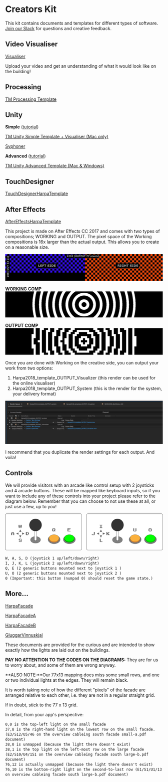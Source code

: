 # Creators Kit

This kit contains documents and templates for different types of software. <a href="https://join.slack.com/t/tiny-massive/shared_invite/enQtNDY1MjQwMjY4NzY4LTlhZDgxZTJmZDIxOTQ0MDY5Y2I1MWQ0MDYyMjEyMmVlNGFiNDNhMTlmMmEyNzEwMTI3YWRjNzJhMzkzZGIzNjk">Join our Slack</a> for questions and creative feedback.

## Video Visualiser

[Visualiser](../visualiser/)

Upload your video and get an understanding of what it would look like on the building!

## Processing

[TM Processing Template](https://github.com/regisfrias/tinymassive-pde-template)

## Unity

**Simple** ([tutorial](https://www.youtube.com/watch?v=A3irySxcXY4))

[TM Unity Simple Template + Visualiser (Mac only)](TMApps.zip)

[Syphoner](http://www.sigmasix.ch/syphoner/)

**Advanced** ([tutorial](https://docs.google.com/document/d/14lVTT5Eh0mVbZN7ukxQ_8zATk2JOuJBczsSjYwUdkrs))

[TM Unity Advanced Template (Mac & Windows)](TMAdvTemplate.zip)

## TouchDesigner

[TouchDesignerHarpaTemplate](TouchDesigner/HarpaTemplate.toe)

## After Effects

[AfterEffectsHarpaTemplate](AfterEffects/HarpaTemplate.zip)

This project is made on After Effects CC 2017 and comes with two types of compositions; WORKING and OUTPUT. The pixel space of the Working compositions is 16x larger than the actual output. This allows you to create on a reasonable size.

![](AfterEffects/HarpaTemplateGuide-1.jpg)

**WORKING COMP**
![](AfterEffects/HarpaTemplateGuide-2.jpg)

**OUTPUT COMP**
![](AfterEffects/HarpaTemplateGuide-3.jpg)

Once you are done with Working on the creative side, you can output your work from two options:

1. Harpa2018_template_OUTPUT_Visualizer (this render can be used for the online visualiser)
2. Harpa2018_template_OUTPUT_System (this is the render for the system, your delivery format)

![](AfterEffects/HarpaTemplateGuide-4.jpg)

I recommend that you duplicate the render settings for each output. And voila!

## Controls

We will provide visitors with an arcade like control setup with 2 joysticks and 4 arcade buttons. These will be mapped like keyboard inputs, so if you want to include any of these controls into your project please refer to the diagram below. Remember that you can choose to not use these at all, or just use a few, up to you!

![](ControllerDiagramBlack.png)

```
W, A, S, D (joystick 1 up/left/down/right)
I, J, K, L (joystick 2 up/left/down/right)
Q, E (2 generic buttons mounted next to joystick 1 )
U, O (2 generic buttons mounted next to joystick 2 )
0 (Important: this button (numpad 0) should reset the game state.)
```

## More…

[HarpaFacade](HarpaFacade.ai)

[HarpaFacadeA](HarpaFacadeA.pdf)

[HarpaFacadeB](HarpaFacadeB.pdf)

[GluggarVinnuskjal](GluggarVinnuskjal.xlsx)

These documents are provided for the curious and are intended to show exactly how the lights are laid out on the buildings.

**PAY NO ATTENTION TO THE CODES ON THE DIAGRAMS:** They are for us to worry about, and some of them are wrong anyway.

**ALSO NOTE:**Our 77x13 mapping does miss some small rows, and one or two individual lights at the edges. They will remain black.

It is worth taking note of how the different "pixels" of the facade are arranged relative to each other, i.e. they are not in a regular straight grid.

If in doubt, stick to the 77 x 13 grid.

In detail, from your app's perspective:

```
0,0 is the top-left light on the small facade
37,8 is the right-hand light on the lowest row on the small facade. (E3/S12/U5/46 on the overview cableing south facade small-a.pdf document)
38,0 is unmapped (because the light there doesn't exist)
38,1 is the top light on the left-most row on the large facade (E2/S10/U4/151 on the overview cableing facade south large-b.pdf document)
76,12 is actually unmapped (because the light there doesn't exist)
76,10 is the bottom-right light on the second-to-last row (E1/S1/U1/13 on overview cableing facade south large-b.pdf document)
```
